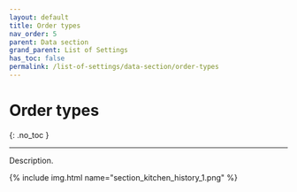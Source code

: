 ```yaml
---
layout: default
title: Order types
nav_order: 5
parent: Data section
grand_parent: List of Settings
has_toc: false
permalink: /list-of-settings/data-section/order-types
---
```


# Order types
{: .no_toc }

---

Description.

{% include img.html name="section_kitchen_history_1.png" %}